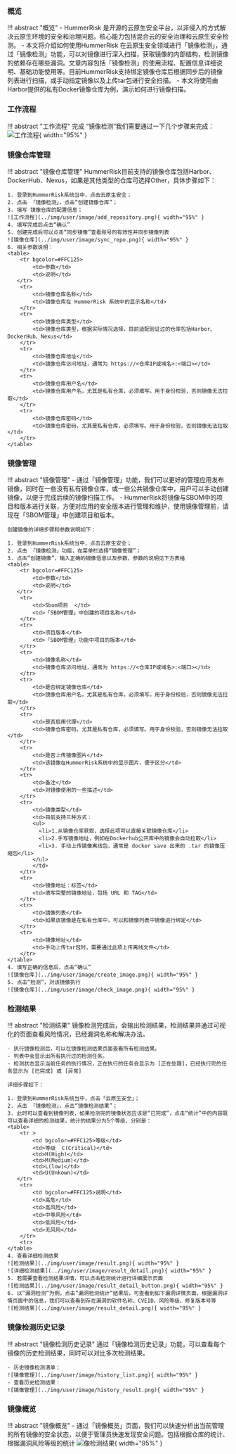 ### 概览
!!! abstract "概览"
    - HummerRisk 是开源的云原生安全平台，以非侵入的方式解决云原生环境的安全和治理问题。核心能力包括混合云的安全治理和云原生安全检测。
    - 本文将介绍如何使用HummerRisk 在云原生安全领域进行「镜像检测」，通过「镜像检测」功能，可以对镜像进行深入扫描，获取镜像的内部结构，检测镜像的依赖存在哪些漏洞。文章内容包括「镜像检测」的使用流程、配置信息详细说明、基础功能使用等。目前HummerRisk支持绑定镜像仓库后根据同步后的镜像列表进行扫描，或手动指定镜像以及上传tar包进行安全扫描。
    - 本文将使用由Harbor提供的私有Docker镜像仓库为例，演示如何进行镜像扫描。

### 工作流程
!!! abstract "工作流程"
    完成 “镜像检测”我们需要通过一下几个步骤来完成：
    ![工作流程](../img/user/image/workflow.png){ width="95%" }


### 镜像仓库管理
!!! abstract "镜像仓库管理"
    HummerRisk目前支持的镜像仓库包括Harbor、DockerHub、Nexus，如果是其他类型的仓库可选择Other，具体步骤如下：

    1. 登录到HummerRisk系统当中，点击云原生安全；
    2. 点击 「镜像检测」，点击“创建镜像仓库”；
    3. 填写 镜像仓库的配置信息；
    ![工作流程](../img/user/image/add_repository.png){ width="95%" }
    4. 填写完成后点击“确认”
    5. 创建完成后可以点击“同步镜像”查看账号的有效性并同步镜像列表
    ![镜像仓库](../img/user/image/sync_repo.png){ width="95%" }
    6. 相关参数说明：
    <table>
        <tr bgcolor=#FFC125>
            <td>参数</td> 
            <td>说明</td>
       </tr>
        <tr>
            <td>镜像仓库名称</td>
            <td>镜像仓库在 HummerRisk 系统中的显示名称</td>
        </tr>
        <tr>
            <td>镜像仓库类型</td>
            <td>镜像仓库类型，根据实际情况选择，目前适配验证过的仓库包括Harbor、DockerHub、Nexus</td>
        </tr>
        <tr>
            <td>镜像仓库地址</td>
            <td>镜像仓库访问地址，通常为 https://<仓库IP或域名>:<端口></td>
        </tr>
        <tr>
            <td>镜像仓库用户名</td>
            <td>镜像仓库用户名，尤其是私有仓库，必须填写。用于身份校验，否则镜像无法拉取</td>
        </tr>
        <tr>
            <td>镜像仓库密码</td>
            <td>镜像仓库密码，尤其是私有仓库，必须填写。用于身份校验，否则镜像无法拉取</td>
        </tr>
    </table>

### 镜像管理
!!! abstract "镜像管理"
    - 通过「镜像管理」功能，我们可以更好的管理应用发布镜像，同时在一些没有私有镜像仓库，或一些公共镜像仓库中，用户可以手动创建镜像，以便于完成后续的镜像扫描工作。
    - HummerRisk将镜像与SBOM中的项目和版本进行关联，方便对应用的安全版本进行管理和维护，使用镜像管理前，请现在「SBOM管理」中创建项目和版本。

    创建镜像的详细步骤和参数说明如下：

    1. 登录到HummerRisk系统当中，点击云原生安全；
    2. 点击 「镜像检测」功能，在菜单栏选择“镜像管理”；
    3. 点击“创建镜像”，输入正确的镜像信息以及参数，参数的说明见下方表格 
    <table>
        <tr bgcolor=#FFC125>
            <td>参数</td> 
            <td>说明</td>
       </tr>
        <tr>
            <td>Sbom项目	</td>
            <td>「SBOM管理」中创建的项目名称</td>
        </tr>
        <tr>
            <td>项目版本</td>
            <td>「SBOM管理」功能中项目的版本</td>
        </tr>
        <tr>
            <td>镜像名称</td>
            <td>镜像仓库访问地址，通常为 https://<仓库IP或域名>:<端口></td>
        </tr>
        <tr>
            <td>是否绑定镜像仓库</td>
            <td>镜像仓库用户名，尤其是私有仓库，必须填写。用于身份校验，否则镜像无法拉取</td>
        </tr>
        <tr>
            <td>是否启用代理</td>
            <td>镜像仓库密码，尤其是私有仓库，必须填写。用于身份校验，否则镜像无法拉取</td>
        </tr>
        <tr>
            <td>是否上传镜像图片</td>
            <td>该镜像在HummerRisk系统中的显示图片，便于区分</td>
        </tr>
        <tr>
            <td>备注</td>
            <td>对镜像使用的一些描述</td>
        </tr>
        <tr>
            <td>镜像类型</td>
            <td>目前支持三种方式：  
            <ul>
              <li>1.从镜像仓库获取，选择此项可以直接关联镜像仓库</li>
              <li>2.手写镜像地址，例如在Dockerhub公开库中的镜像会自动拉取</li>
              <li>3. 手动上传镜像离线包，通常是 docker save 出来的 .tar 的镜像压缩包</li>
            </ul>
            </td>
        </tr>
        <tr>
            <td>镜像地址：标签</td>
            <td>填写完整的镜像地址，包括 URL 和 TAG</td>
        </tr>
        <tr>
            <td>镜像列表</td>
            <td>如果该镜像是在私有仓库中，可以和镜像列表中镜像进行绑定</td>
        </tr>
        <tr>
            <td>镜像地址</td>
            <td>手动上传tar包时，需要通过此项上传离线文件</td>
        </tr>
    </table>
    4. 填写正确的信息后，点击“确认”
    ![镜像仓库](../img/user/image/create_image.png){ width="95%" }
    5. 点击“检测”，对该镜像执行
    ![镜像仓库](../img/user/image/check_image.png){ width="95%" }


### 检测结果

!!! abstract "检测结果"
    镜像检测完成后，会输出检测结果，检测结果并通过可视化的页面查看风险情况，已经漏洞名称和解决办法。

    - 执行镜像检测后，可以在镜像检测结果页面查看所有检测结果。
    - 列表中会显示出所有执行过的检测任务。
    - 检测状态显示当前任务的执行情况，正在执行的任务会显示为 [正在处理]，已经执行完的任务显示为 [已完成] 或 [异常]

    详细步骤如下：

    1. 登录到HummerRisk系统当中，点击「云原生安全」；
    2. 点击 「镜像检测」，点击“镜像检测结果”；
    3. 此时可以查看到镜像列表，如果检测完的镜像状态应该是“已完成”，点击“统计”中的内容既可以查看详细的检测结果，统计的结果分为5个等级，分别是：
    <table>
        <tr >
            <td bgcolor=#FFC125>等级</td> 
            <td>等级	C(Critical)</td>
            <td>H(High)</td> 
            <td>M(Medium)</td> 
            <td>L(low)</td> 
            <td>U(Unkown)</td>
       </tr>
        <tr>
            <td bgcolor=#FFC125>说明</td> 
            <td>高危</td>
            <td>高风险</td> 
            <td>中等风险</td> 
            <td>低风险</td> 
            <td>无风险</td>
        </tr>
        <tr>
    </table>
    4. 查看详细检测结果
    ![检测结果](../img/user/image/result.png){ width="95%" }
    ![详细检测结果](../img/user/image/result_detail.png){ width="95%" }
    5. 若需要查看检测结果详情，可以点击检测统计进行详细展示页面
    ![检测结果](../img/user/image/result_detail_button.png){ width="95%" }
    6. 以“漏洞检测”为例，点击“漏洞检测统计”结果后，可查看到如下漏洞详情页面，根据漏洞详情页面中的信息，我们可以查看到存在漏洞的软件名称、CVEID、风险等级、修复版本号等
    ![检测结果](../img/user/image/result_detail.png){ width="95%" }

### 镜像检测历史记录
!!! abstract "镜像检测历史记录"
    通过「镜像检测历史记录」功能，可以查看每个镜像的历史检测结果，同时可以对比多次检测结果。

    - 历史镜像检测清单：
    ![镜像管理](../img/user/image/history_list.png){ width="95%" }
    - 查看历史检测结果：
    ![镜像管理](../img/user/image/history_result.png){ width="95%" }

### 镜像概览

!!! abstract "镜像概览"
    - 通过「镜像概览」页面，我们可以快速分析出当前管理的所有镜像的安全状态，以便于管理员快速发现安全问题。包括根据仓库的统计、根据漏洞风险等级的统计
    ![像检测结果](../img/user/image/overview.png){ width="95%" }
